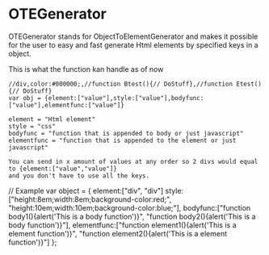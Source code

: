 # OTEGenerator
OTEGenerator stands for ObjectToElementGenerator and makes it possible for the user to easy and fast generate Html elements by specified keys in a object.
 
 This is what the function kan handle as of now
 
	//div,color:#000000;,//function Btest(){// DoStuff},//function Etest(){// DoStuff}
	var obj = {element:["value"],style:["value"],bodyfunc:["value"],elementfunc:["value"]}
	
	element = "Html element"
	style = "css"
	bodyfunc = "function that is appended to body or just javascript"
	elementfunc = "function that is appended to the element or just javascript"
	
	You can send in x amount of values at any order so 2 divs would equal to {element:["value","value"]}
	and you don't have to use all the keys.
 
// Example
var object = {
element:["div",
         "div"]
	style:["height:8em;width:8em;background-color:red;",
	       "height:10em;width:10em;background-color:blue;"],
			bodyfunc:["function body1(){alert('This is a body function')}",
				  "function body2(){alert('This is a body function')}"],
					elementfunc:["function element1(){alert('This is a element function')}",
					             "function element2(){alert('This is a element function')}"]
};
